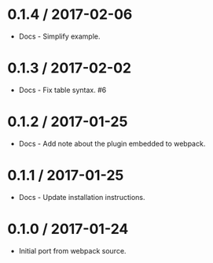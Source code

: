 0.1.4 / 2017-02-06
==================

  * Docs - Simplify example.

0.1.3 / 2017-02-02
==================

  * Docs - Fix table syntax. #6

0.1.2 / 2017-01-25
==================

  * Docs - Add note about the plugin embedded to webpack.

0.1.1 / 2017-01-25
==================

  * Docs - Update installation instructions.

0.1.0 / 2017-01-24
==================

  * Initial port from webpack source.
